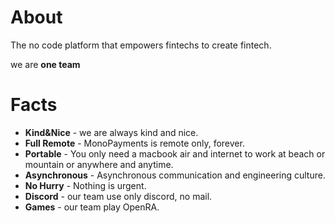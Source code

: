 # About

The no code platform that empowers fintechs to create fintech.

we are **one team**

# Facts
- **Kind&Nice** - we are always kind and nice.
- **Full Remote** - MonoPayments is remote only, forever. 
- **Portable** - You only need a macbook air and internet to work at beach or mountain or anywhere and anytime.
- **Asynchronous** - Asynchronous communication and engineering culture.
- **No Hurry** - Nothing is urgent. 
- **Discord** - our team use only discord, no mail.
- **Games** - our team play OpenRA.
